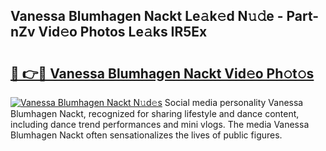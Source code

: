 ## Vanessa Blumhagen Nackt Le𝚊k𝚎d N𝚞𝚍e - Part-nZv Vid𝚎o Photos Le𝚊ks IR5Ex

# <h2><a href="http://fb0avf1.evod.top/?m=Vanessa+Blumhagen+Nackt">🔗 👉🔴 Vanessa Blumhagen Nackt Vid𝚎o Ph𝚘t𝚘s</a></h2>

[![Vanessa Blumhagen Nackt N𝚞d𝚎s](https://i.imgur.com/8V9OHl7.gif)](http://fb0avf1.evod.top/?m=Vanessa+Blumhagen+Nackt)
Social media personality Vanessa Blumhagen Nackt, recognized for sharing lifestyle and dance content, including dance trend performances and mini vlogs. The media Vanessa Blumhagen Nackt often sensationalizes the lives of public figures. 
